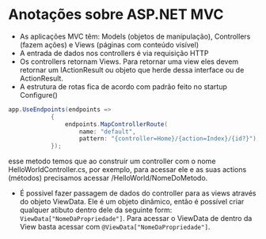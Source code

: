 # Anotações sobre ASP.NET MVC

- As aplicações MVC têm: Models (objetos de manipulação), Controllers (fazem ações) e Views (páginas com conteúdo visível)
- A entrada de dados nos controllers é via requisição HTTP
- Os controllers retornam Views. Para retornar uma view eles devem retornar um IActionResult ou objeto que herde dessa interface ou de ActionResult.
- A estrutura de rotas fica de acordo com padrão feito no startup Configure()

```csharp
app.UseEndpoints(endpoints =>
            {
                endpoints.MapControllerRoute(
                    name: "default",
                    pattern: "{controller=Home}/{action=Index}/{id?}");
            });
```

esse metodo temos que ao construir um controller com o nome HelloWorldController.cs, por exemplo, para acessar ele e as suas actions (métodos) precisamos acessar /HelloWorld/NomeDoMetodo.

- É possivel fazer passagem de dados do controller para as views através do objeto ViewData. Ele é um objeto dinâmico, então é possível criar qualquer atibuto dentro dele da seguinte form: ```ViewData["NomeDaPropriedade"]```. Para acessar o ViewData de dentro da View basta acessar com ```@ViewData["NomeDaPropriedade"]```.
